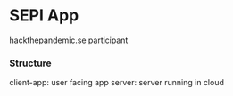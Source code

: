 # SEPI App

hackthepandemic.se participant

### Structure ###

client-app: user facing app
server: server running in cloud